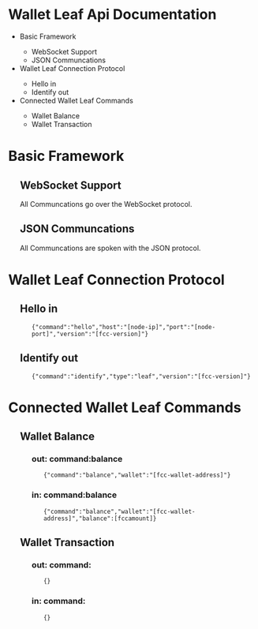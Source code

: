 # Wallet Leaf Api Documentation

<ul>
  <li>Basic Framework</li>
  <ul>
    <li>WebSocket Support</li>
    <li>JSON Communcations</li>
  </ul>
  <li>Wallet Leaf Connection Protocol</li>
  <ul>
    <li>Hello in</li>
    <li>Identify out</li>
  </ul>
  <li>Connected Wallet Leaf Commands</li>
  <ul>
    <li>Wallet Balance</li>
    <li>Wallet Transaction</li>
  </ul>
</ul>

<h1>Basic Framework</h1>
<ul>
  <h2>WebSocket Support</h2>
  <p>All Communcations go over the WebSocket protocol.</p>
  <h2>JSON Communcations</h2>
  <p>All Communcations are spoken with the JSON protocol.</p>
</ul>


<h1>Wallet Leaf Connection Protocol</h1>
<ul>
  <h2>Hello in</h2>
  <ul>
    <p><code>{"command":"hello","host":"[node-ip]","port":"[node-port]","version":"[fcc-version]"}</code></p>
  </ul>
  <h2>Identify out</h2>
  <ul>
    <p><code>{"command":"identify","type":"leaf","version":"[fcc-version]"}</code></p>
  </ul>
</ul>

<h1>Connected Wallet Leaf Commands</h1>
<ul>
  <h2>Wallet Balance</h2>
  <ul>
    <h3>out: command:balance</h3>
    <ul>
      <p><code>{"command":"balance","wallet":"[fcc-wallet-address]"}</code></p>
    </ul>
    <h3>in: command:balance</h3>
    <ul>
      <p><code>{"command":"balance","wallet":"[fcc-wallet-address]","balance":[fccamount]}</code></p>
    </ul>
  </ul>
  <h2>Wallet Transaction</h2>
  <ul>
    <h3>out: command:</h3>
    <ul>
      <p><code>{}</code></p>
    </ul>
    <h3>in: command:</h3>
    <ul>
      <p><code>{}</code></p>
    </ul>
  </ul>
</ul>
